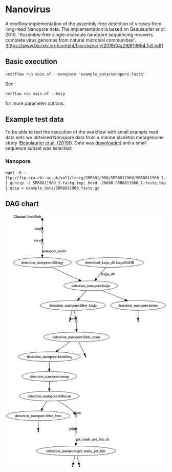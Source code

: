 # Nanovirus

A nextflow implementation of the assembly-free detection of viruses from long-read Nanopore data.
The implementation is based on Beaulaurier _et al_. 2019, "Assembly-free single-molecule nanopore sequencing
recovers complete virus genomes from natural microbial communities". [https://www.biorxiv.org/content/biorxiv/early/2019/04/26/619684.full.pdf]

## Basic execution

````
nextflow run main.nf --nanopore 'example_data/nanopore.fastq'
````

See 

````
netflow run main.nf --help
````

for more parameter options. 


## Example test data

To be able to test the execution of the workflow with small example read data sets we obtained Nanopore data from a marine plankton metagenome study ([Beaulaurier et al. (2019)][1]). Data was [downloaded][2] and a small sequence subset was selected:

### Nanopore 

````
wget -O - ftp://ftp.sra.ebi.ac.uk/vol1/fastq/SRR881/000/SRR8811960/SRR8811960_1.fastq.gz | gunzip -c SRR8811960_1.fastq.tmp; head -20000 SRR8811960_1.fastq.tmp | gzip > example_data/SRR8811960.fastq.gz
````

[1]: https://www.biorxiv.org/content/10.1101/619684v1
[2]: https://www.ebi.ac.uk/ena/browser/view/PRJNA529454

## DAG chart

![dag chart](figures/chart.png)
